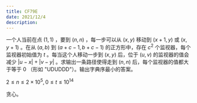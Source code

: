 ```yaml
---
title: CF79E
date: 2021/12/4
description: 　
---
```


一个人当前在点 $(1,1)$ ，要到 $(n,n)$ ，每一步可以从 $(x,y)$ 移动到 $(x+1,y)$ 或 $(x,y+1)$ 。在从 $(a,b)$ 到 $(a+c-1,b+c-1)$ 的正方形中，存在 $c^2$ 个监视器，每个监视器初始值为 $t$ 。每当这个人移动一步到 $(x,y)$ 后，位于 $(u,v)$ 的监视器的值会减少 $|u-x|+|v-y|$ 。求输出一条路径使得走到 $(n,n)$ 后，每个监视器的值都大于等于 $0$ （形如 "UDUDDD"）。输出字典序最小的答案。

$2\leq n\leq2\times 10^5,0\leq t\leq 10^{14}$

贪心。